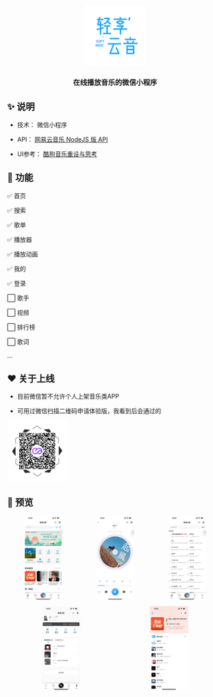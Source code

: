 <p align="center">
   <img width="140" src="./images/logo.png">
</p>

<h3 align="center">在线播放音乐的微信小程序</h3>

## ✨   说明

- 技术： 微信小程序


-  API： [网易云音乐 NodeJS 版 API](https://binaryify.github.io/NeteaseCloudMusicApi/#/ "网易云音乐 NodeJS 版 API") 


-  UI参考：  [酷狗音乐重设与思考](https://www.zcool.com.cn/work/ZNDQyMzgyNDg=.html "酷狗音乐重设与思考")

## 🚀 功能

✅ 首页 

✅ 搜索 

✅ 歌单 

✅ 播放器 

✅ 播放动画 

✅ 我的 

✅ 登录 

⬜ 歌手 

⬜ 视频 

⬜ 排行榜 

⬜ 歌词  

... 

## ❤️ 关于上线

- 目前微信暂不允许个人上架音乐类APP


- 可用过微信扫描二维码申请体验版，我看到后会通过的

<img src="./assets/qrcode.png" width="140" alt="qrcode" />

## 🌈 预览

<p align="center" style="display:flex;justify-content: space-around;">
  <img width="18%" src="./assets/IMG_8680.png">
  <img width="18%" src="./assets/IMG_8678.png">
  <img width="18%" src="./assets/IMG_8677.png">
</p>
<p align="center" style="display:flex;justify-content: space-around;">
  <img width="18%" src="./assets/IMG_8671.png">
  <img width="18%" src="./assets/IMG_8672.png">
</p>

